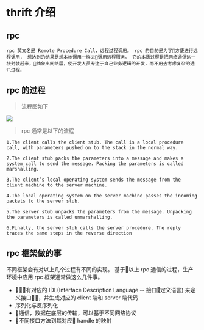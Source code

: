 # thrift 介绍

## rpc
    rpc 英文名是 Remote Procedure Call，远程过程调用。 rpc 的目的是为了方便进行远程调用， 想达到的结果是想本地调用一样去调用远程服务。 它的本质过程是把网络通信这一块封装起来，抽象出网络层，使开发人员专注于自己业务逻辑的开发，而不用去考虑复杂的通讯过程。


## rpc 的过程

> 流程图如下

![](http://7xjuf4.com1.z0.glb.clouddn.com/thrift_rpc_rpc.PNG)

> rpc 通常是以下的流程

    1.The client calls the client stub. The call is a local procedure call, with parameters pushed on to the stack in the normal way.

    2.The client stub packs the parameters into a message and makes a system call to send the message. Packing the parameters is called marshalling.

    3.The client’s local operating system sends the message from the client machine to the server machine.

    4.The local operating system on the server machine passes the incoming packets to the server stub.

    5.The server stub unpacks the parameters from the message. Unpacking the parameters is called unmarshalling.

    6.Finally, the server stub calls the server procedure. The reply traces the same steps in the reverse direction


## rpc 框架做的事
不同框架会有对以上几个过程有不同的实现。 基于以上 rpc 通信的过程，生产环境中应用 rpc 框架通常做这么几件事。
* 有对应的 IDL(Interface Description Language -- 接口定义语言) 来定义接口，并生成对应的 client 端和 server 端代码
* 序列化与反序列化
* 通信，数据在底层的传输，可以基于不同网络协议
* 不同接口方法到其对应 handle 的映射

